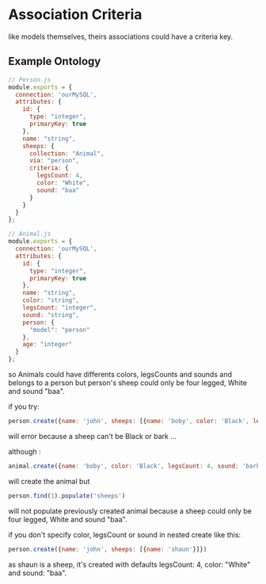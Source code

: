 # Association Criteria

like models themselves, theirs associations could have a criteria key.

## Example Ontology

```javascript
// Person.js
module.exports = {
  connection: 'ourMySQL',
  attributes: {
    id: {
      type: "integer",
      primaryKey: true
    },
    name: "string",
    sheeps: {
      collection: "Animal",
      via: "person",
      criteria: {
        legsCount: 4,
        color: "White",
        sound: "baa"
      }
    }
  }
};
```

```javascript
// Animal.js
module.exports = {
  connection: 'ourMySQL',
  attributes: {
    id: {
      type: "integer",
      primaryKey: true
    },
    name: "string",
    color: "string",
    legsCount: "integer",
    sound: "string",
    person: {
      "model": "person"
    },
    age: "integer"
  }
};
```

so Animals could have differents colors, legsCounts and sounds and belongs to a person but person's sheep could only be four legged, White and sound "baa".

if you try:
```javascript
person.create({name: 'john', sheeps: [{name: 'boby', color: 'Black', legsCount: 4, sound: 'bark'}]})
```
will error because a sheep can't be Black or bark ...

although :
```javascript
animal.create({name: 'boby', color: 'Black', legsCount: 4, sound: 'bark', person: 1})
```
will create the animal but
```javascript
person.find(1).populate('sheeps')
```
will not populate previously created animal because a sheep could only be four legged, White and sound "baa".

if you don't specify color, legsCount or sound in nested create like this:
```javascript
person.create({name: 'john', sheeps: [{name: 'shaun'}]})
```
as shaun is a sheep, it's created with defaults legsCount: 4, color: "White" and sound: "baa".
